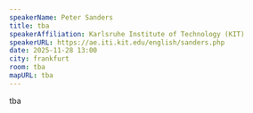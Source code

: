 ```yaml
---
speakerName: Peter Sanders
title: tba 
speakerAffiliation: Karlsruhe Institute of Technology (KIT)
speakerURL: https://ae.iti.kit.edu/english/sanders.php
date: 2025-11-28 13:00
city: frankfurt
room: tba
mapURL: tba
---
```

tba
